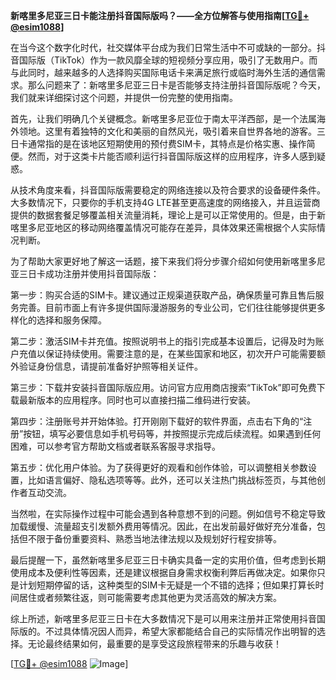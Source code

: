 **新喀里多尼亚三日卡能注册抖音国际版吗？——全方位解答与使用指南[[TG💪+ @esim1088](https://t.me/s/esim1088)]**

在当今这个数字化时代，社交媒体平台成为我们日常生活中不可或缺的一部分。抖音国际版（TikTok）作为一款风靡全球的短视频分享应用，吸引了无数用户。而与此同时，越来越多的人选择购买国际电话卡来满足旅行或临时海外生活的通信需求。那么问题来了：新喀里多尼亚三日卡是否能够支持注册抖音国际版呢？今天，我们就来详细探讨这个问题，并提供一份完整的使用指南。

首先，让我们明确几个关键概念。新喀里多尼亚位于南太平洋西部，是一个法属海外领地。这里有着独特的文化和美丽的自然风光，吸引着来自世界各地的游客。三日卡通常指的是在该地区短期使用的预付费SIM卡，其特点是价格实惠、操作简便。然而，对于这类卡片能否顺利运行抖音国际版这样的应用程序，许多人感到疑惑。

从技术角度来看，抖音国际版需要稳定的网络连接以及符合要求的设备硬件条件。大多数情况下，只要你的手机支持4G LTE甚至更高速度的网络接入，并且运营商提供的数据套餐足够覆盖相关流量消耗，理论上是可以正常使用的。但是，由于新喀里多尼亚地区的移动网络覆盖情况可能存在差异，具体效果还需根据个人实际情况判断。

为了帮助大家更好地了解这一话题，接下来我们将分步骤介绍如何使用新喀里多尼亚三日卡成功注册并使用抖音国际版：

第一步：购买合适的SIM卡。建议通过正规渠道获取产品，确保质量可靠且售后服务完善。目前市面上有许多提供国际漫游服务的专业公司，它们往往能够提供更多样化的选择和服务保障。

第二步：激活SIM卡并充值。按照说明书上的指引完成基本设置后，记得及时为账户充值以保证持续使用。需要注意的是，在某些国家和地区，初次开户可能需要额外验证身份信息，请提前准备好护照等相关证件。

第三步：下载并安装抖音国际版应用。访问官方应用商店搜索“TikTok”即可免费下载最新版本的应用程序。同时也可以直接扫描二维码进行安装。

第四步：注册账号并开始体验。打开刚刚下载好的软件界面，点击右下角的“注册”按钮，填写必要信息如手机号码等，并按照提示完成后续流程。如果遇到任何困难，可以参考官方帮助文档或者联系客服寻求指导。

第五步：优化用户体验。为了获得更好的观看和创作体验，可以调整相关参数设置，比如语言偏好、隐私选项等等。此外，还可以关注热门挑战标签页，与其他创作者互动交流。

当然啦，在实际操作过程中可能会遇到各种意想不到的问题。例如信号不稳定导致加载缓慢、流量超支引发额外费用等情况。因此，在出发前最好做好充分准备，包括但不限于备份重要资料、熟悉当地法律法规以及规划好行程安排等。

最后提醒一下，虽然新喀里多尼亚三日卡确实具备一定的实用价值，但考虑到长期使用成本及便利性等因素，还是建议根据自身需求权衡利弊后再做决定。如果你只是计划短期停留的话，这种类型的SIM卡无疑是一个不错的选择；但如果打算长时间居住或者频繁往返，则可能需要考虑其他更为灵活高效的解决方案。

综上所述，新喀里多尼亚三日卡在大多数情况下是可以用来注册并正常使用抖音国际版的。不过具体情况因人而异，希望大家都能结合自己的实际情况作出明智的选择。无论最终结果如何，最重要的是享受这段旅程带来的乐趣与收获！

[[TG💪+ @esim1088](https://t.me/s/esim1088) ![Image](https://i.postimg.cc/4NQfJmqS/Snipaste-2025-05-13-00-14-12.png)]